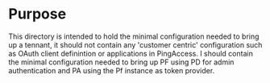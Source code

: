 # Purpose
This directory is intended to hold the minimal configuration needed to bring up
a tennant, it should not contain any 'customer centric' configuration such as
OAuth client definintion or applications in PingAccess. I should contain the
minimal configuration needed to bring up PF using PD for admin authentication
and PA using the Pf instance as token provider.

